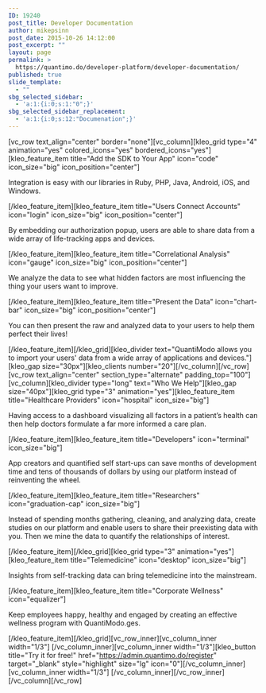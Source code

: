 ```yaml
---
ID: 19240
post_title: Developer Documentation
author: mikepsinn
post_date: 2015-10-26 14:12:00
post_excerpt: ""
layout: page
permalink: >
  https://quantimo.do/developer-platform/developer-documentation/
published: true
slide_template:
  - ""
sbg_selected_sidebar:
  - 'a:1:{i:0;s:1:"0";}'
sbg_selected_sidebar_replacement:
  - 'a:1:{i:0;s:12:"Documenation";}'
---
```

[vc_row text_align="center" border="none"][vc_column][kleo_grid type="4" animation="yes" colored_icons="yes" bordered_icons="yes"][kleo_feature_item title="Add the SDK to Your App" icon="code" icon_size="big" icon_position="center"]

Integration is easy with our libraries in Ruby, PHP, Java, Android, iOS, and Windows.

[/kleo_feature_item][kleo_feature_item title="Users Connect Accounts" icon="login" icon_size="big" icon_position="center"]

By embedding our authorization popup, users are able to share data from a wide array of life-tracking apps and devices.

[/kleo_feature_item][kleo_feature_item title="Correlational Analysis" icon="gauge" icon_size="big" icon_position="center"]

We analyze the data to see what hidden factors are most influencing the thing your users want to improve.

[/kleo_feature_item][kleo_feature_item title="Present the Data" icon="chart-bar" icon_size="big" icon_position="center"]

You can then present the raw and analyzed data to your users to help them perfect their lives!

[/kleo_feature_item][/kleo_grid][kleo_divider text="QuantiModo allows you to import your users' data from a wide array of applications and devices."][kleo_gap size="30px"][kleo_clients number="20"][/vc_column][/vc_row][vc_row text_align="center" section_type="alternate" padding_top="100"][vc_column][kleo_divider type="long" text="Who We Help"][kleo_gap size="40px"][kleo_grid type="3" animation="yes"][kleo_feature_item title="Healthcare Providers" icon="hospital" icon_size="big"]

Having access to a dashboard visualizing all factors in a patient’s health can then help doctors formulate a far more informed a care plan.

[/kleo_feature_item][kleo_feature_item title="Developers" icon="terminal" icon_size="big"]

App creators and quantified self start-ups can save months of development time and tens of thousands of dollars by using our platform instead of reinventing the wheel.

[/kleo_feature_item][kleo_feature_item title="Researchers" icon="graduation-cap" icon_size="big"]

Instead of spending months gathering, cleaning, and analyzing data, create studies on our platform and enable users to share their preexisting data with you. Then we mine the data to quantify the relationships of interest.

[/kleo_feature_item][/kleo_grid][kleo_grid type="3" animation="yes"][kleo_feature_item title="Telemedicine" icon="desktop" icon_size="big"]

Insights from self-tracking data can bring telemedicine into the mainstream.

[/kleo_feature_item][kleo_feature_item title="Corporate Wellness" icon="equalizer"]

Keep employees happy, healthy and engaged by creating an effective wellness program with QuantiModo.ges.

[/kleo_feature_item][/kleo_grid][vc_row_inner][vc_column_inner width="1/3"]
[/vc_column_inner][vc_column_inner width="1/3"][kleo_button title="Try it for free!" href="https://admin.quantimo.do/register" target="_blank" style="highlight" size="lg" icon="0"][/vc_column_inner][vc_column_inner width="1/3"]
[/vc_column_inner][/vc_row_inner][/vc_column][/vc_row]